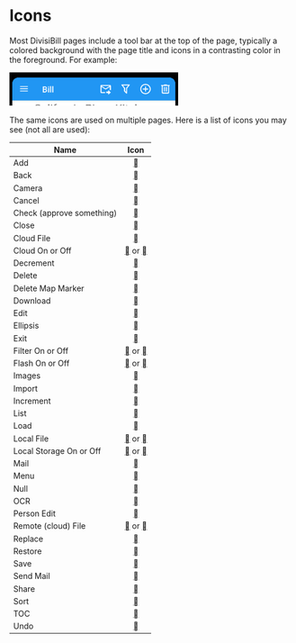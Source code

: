 ﻿# Icons

Most DivisiBill pages include a tool bar at the top of the page, typically a colored background with the page title and icons in a contrasting color in the
foreground. For example:

<img alt="Logo" src="toolbar.png" style="width:300px"/>

The same icons are used on multiple pages. Here is a list of icons you may see (not all are used):

|Name                  | Icon
|----------------------|:---------------:|
| Add                  | <u>&#xF0419;</u>
| Back                 | <u>&#xF004D;</u>
| Camera               | <u>&#xF0D5d;</u>
| Cancel               | <u>&#xF073A;</u>
| Check (approve something) | <u>&#xF012C;</u>
| Close                | <u>&#xF0156;</u>
| Cloud File           | <u>&#xF0163;</u>
| Cloud On or Off      | <u>&#xF0163;</u> or <u>&#xF0164;</u>
| Decrement            | <u>&#xF0377;</u>
| Delete               | <u>&#xF0A7A;</u>
| Delete Map Marker    | <u>&#xF12FA;</u>
| Download             | <u>&#xF0B7D;</u>
| Edit                 | <u>&#xF11E8;</u>
| Ellipsis             | <u>&#xF01D9;</u>
| Exit                 | <u>&#xF0206;</u>
| Filter On or Off     | <u>&#xF0233;</u> or <u>&#xF14F0;</u>
| Flash On or Off      | <u>&#xF0241;</u> or <u>&#xF0243;</u>
| Images               | <u>&#xF0978;</u>
| Import               | <u>&#xF02FA;</u>
| Increment            | <u>&#xF0419;</u>
| List                 | <u>&#xF0279;</u>
| Load                 | <u>&#xF02FA;</u>
| Local File           | <u>&#xF0256;</u> or <u>&#xF024B;</u>
| Local Storage On or Off | <u>&#xF0256;</u> or <u>&#xF19F9;</u>
| Mail                 | <u>&#xF01F0;</u>
| Menu                 | <u>&#xF035C;</u>
| Null                 | <u>&#xF07E2;</u>
| OCR                  | <u>&#xF113A;</u>
| Person Edit          | <u>&#xF0FFB;</u>
| Remote (cloud) File  | <u>&#xF0163;</u> or <u>&#xF015F;</u>
| Replace              | <u>&#xF0B33;</u>
| Restore              | <u>&#xF099B;</u>
| Save                 | <u>&#xF0818;</u>
| Send Mail            | <u>&#xF10DD;</u>
| Share                | <u>&#xF0041;</u>
| Sort                 | <u>&#xF04BA;</u>
| TOC                  | <u>&#xF0836;</u>
| Undo                 | <u>&#xF054C;</u>
